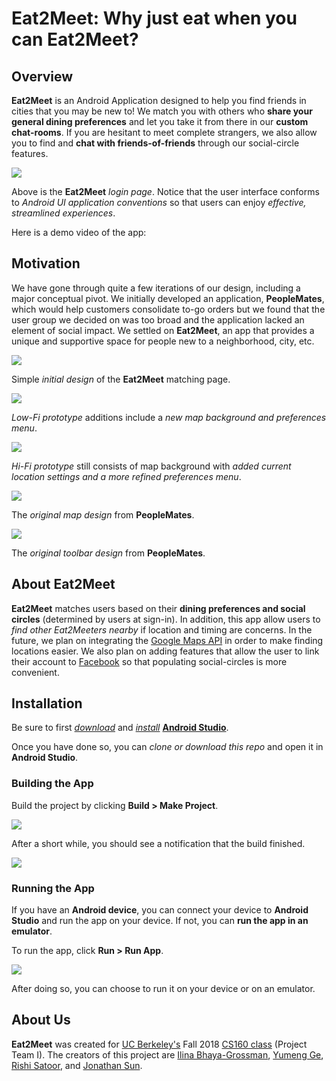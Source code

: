 # __Eat2Meet__: Why just eat when you can __Eat2Meet__?

## Overview

__Eat2Meet__ is an Android Application designed to help you find friends in cities that you may be new to! We match you with others who __share your general dining preferences__ and let you take it from there in our __custom chat-rooms__. If you are hesitant to meet complete strangers, we also allow you to find and __chat with friends-of-friends__ through our social-circle features.

![](README-images/Eat2MeetLoginPage.png)

Above is the __Eat2Meet__ _login page_. Notice that the user interface conforms to _Android UI application conventions_ so that users can enjoy _effective, streamlined experiences_.

Here is a demo video of the app:

<!-- [![Demo Video](https://raw.github.com/GabLeRoux/WebMole/master/ressources/WebMole_Youtube_Video.png)](https://youtu.be/Nu7UVhpADLI) -->


## Motivation

We have gone through quite a few iterations of our design, including a major conceptual pivot. We initially developed an application, __PeopleMates__, which would help customers consolidate to-go orders but we found that the user group we decided on was too broad and the application lacked an element of social impact. We settled on __Eat2Meet__, an app that provides a unique and supportive space for people new to a neighborhood, city, etc.

![](README-images/Eat2MeetInitialDesign.png)

Simple _initial design_ of the __Eat2Meet__ matching page.

![](README-images/Eat2MeetLowFiPrototype.png)

_Low-Fi prototype_ additions include a _new map background and preferences menu_.

![](README-images/Eat2MeetHiFiPrototype.png)

_Hi-Fi prototype_ still consists of map background with _added current location settings and a more refined preferences menu_.

![](README-images/PeopleMatesOriginalMapDesign.png)

The _original map design_ from __PeopleMates__.

![](README-images/PeopleMatesOriginalToolbarDesign.png)

The _original toolbar design_ from __PeopleMates__.

## About __Eat2Meet__

__Eat2Meet__ matches users based on their __dining preferences and social circles__ (determined by users at sign-in). In addition, this app allow users to _find other Eat2Meeters nearby_ if location and timing are concerns. In the future, we plan on integrating the [Google Maps API](https://cloud.google.com/maps-platform/) in order to make finding locations easier. We also plan on adding features that allow the user to link their account to [Facebook](https://developers.facebook.com/) so that populating social-circles is more convenient.

## Installation

Be sure to first [_download_](https://developer.android.com/studio/index.html) and [_install_](https://developer.android.com/studio/install) [__Android Studio__](https://developer.android.com/studio/).

Once you have done so, you can _clone or download this repo_ and open it in __Android Studio__.

### Building the App

Build the project by clicking __Build > Make Project__.

![](README-images/BuildMakeProject.png)

After a short while, you should see a notification that the build finished.

![](README-images/BuildMakeProjectSuccess.png)

### Running the App

If you have an __Android device__, you can connect your device to __Android Studio__ and run the app on your device. If not, you can __run the app in an emulator__.

To run the app, click __Run > Run App__.

![](README-images/RunApp.png)

After doing so, you can choose to run it on your device or on an emulator.

## About Us

__Eat2Meet__ was created for [UC Berkeley's](https://www.berkeley.edu/) Fall 2018 [CS160 class](https://inst.eecs.berkeley.edu/~cs160/archives.html) (Project Team I). The creators of this project are [Ilina Bhaya-Grossman](https://github.com/ilinabg), [Yumeng Ge](https://github.com/yumengge), [Rishi Satoor](https://github.com/rsatoor), and [Jonathan Sun](https://github.com/jonathansun5).
